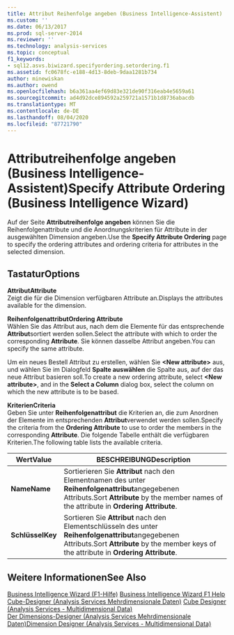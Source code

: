 ```yaml
---
title: Attribut Reihenfolge angeben (Business Intelligence-Assistent) | Microsoft-Dokumentation
ms.custom: ''
ms.date: 06/13/2017
ms.prod: sql-server-2014
ms.reviewer: ''
ms.technology: analysis-services
ms.topic: conceptual
f1_keywords:
- sql12.asvs.biwizard.specifyordering.setordering.f1
ms.assetid: fc0678fc-e188-4d13-8deb-9daa1281b734
author: minewiskan
ms.author: owend
ms.openlocfilehash: b6a361aa4ef69d83e321de90f316eab4e5659a61
ms.sourcegitcommit: ad4d92dce894592a259721a1571b1d8736abacdb
ms.translationtype: MT
ms.contentlocale: de-DE
ms.lasthandoff: 08/04/2020
ms.locfileid: "87721790"
---
```

# <a name="specify-attribute-ordering-business-intelligence-wizard"></a><span data-ttu-id="8df12-102">Attributreihenfolge angeben (Business Intelligence-Assistent)</span><span class="sxs-lookup"><span data-stu-id="8df12-102">Specify Attribute Ordering (Business Intelligence Wizard)</span></span>
  <span data-ttu-id="8df12-103">Auf der Seite **Attributreihenfolge angeben** können Sie die Reihenfolgenattribute und die Anordnungskriterien für Attribute in der ausgewählten Dimension angeben.</span><span class="sxs-lookup"><span data-stu-id="8df12-103">Use the **Specify Attribute Ordering** page to specify the ordering attributes and ordering criteria for attributes in the selected dimension.</span></span>  
  
## <a name="options"></a><span data-ttu-id="8df12-104">Tastatur</span><span class="sxs-lookup"><span data-stu-id="8df12-104">Options</span></span>  
 <span data-ttu-id="8df12-105">**Attribut**</span><span class="sxs-lookup"><span data-stu-id="8df12-105">**Attribute**</span></span>  
 <span data-ttu-id="8df12-106">Zeigt die für die Dimension verfügbaren Attribute an.</span><span class="sxs-lookup"><span data-stu-id="8df12-106">Displays the attributes available for the dimension.</span></span>  
  
 <span data-ttu-id="8df12-107">**Reihenfolgenattribut**</span><span class="sxs-lookup"><span data-stu-id="8df12-107">**Ordering Attribute**</span></span>  
 <span data-ttu-id="8df12-108">Wählen Sie das Attribut aus, nach dem die Elemente für das entsprechende **Attribut**sortiert werden sollen.</span><span class="sxs-lookup"><span data-stu-id="8df12-108">Select the attribute with which to order the corresponding **Attribute**.</span></span> <span data-ttu-id="8df12-109">Sie können dasselbe Attribut angeben.</span><span class="sxs-lookup"><span data-stu-id="8df12-109">You can specify the same attribute.</span></span>  
  
 <span data-ttu-id="8df12-110">Um ein neues Bestell Attribut zu erstellen, wählen Sie **\<New attribute>** aus, und wählen Sie im Dialogfeld **Spalte auswählen** die Spalte aus, auf der das neue Attribut basieren soll.</span><span class="sxs-lookup"><span data-stu-id="8df12-110">To create a new ordering attribute, select **\<New attribute>**, and in the **Select a Column** dialog box, select the column on which the new attribute is to be based.</span></span>  
  
 <span data-ttu-id="8df12-111">**Kriterien**</span><span class="sxs-lookup"><span data-stu-id="8df12-111">**Criteria**</span></span>  
 <span data-ttu-id="8df12-112">Geben Sie unter **Reihenfolgenattribut** die Kriterien an, die zum Anordnen der Elemente im entsprechenden **Attribut**verwendet werden sollen.</span><span class="sxs-lookup"><span data-stu-id="8df12-112">Specify the criteria from the **Ordering Attribute** to use to order the members in the corresponding **Attribute**.</span></span> <span data-ttu-id="8df12-113">Die folgende Tabelle enthält die verfügbaren Kriterien.</span><span class="sxs-lookup"><span data-stu-id="8df12-113">The following table lists the available criteria.</span></span>  
  
|<span data-ttu-id="8df12-114">Wert</span><span class="sxs-lookup"><span data-stu-id="8df12-114">Value</span></span>|<span data-ttu-id="8df12-115">BESCHREIBUNG</span><span class="sxs-lookup"><span data-stu-id="8df12-115">Description</span></span>|  
|-----------|-----------------|  
|<span data-ttu-id="8df12-116">**Name**</span><span class="sxs-lookup"><span data-stu-id="8df12-116">**Name**</span></span>|<span data-ttu-id="8df12-117">Sortierieren Sie **Attribut** nach den Elementnamen des unter **Reihenfolgenattribut**angegebenen Attributs.</span><span class="sxs-lookup"><span data-stu-id="8df12-117">Sort **Attribute** by the member names of the attribute in **Ordering Attribute**.</span></span>|  
|<span data-ttu-id="8df12-118">**Schlüssel**</span><span class="sxs-lookup"><span data-stu-id="8df12-118">**Key**</span></span>|<span data-ttu-id="8df12-119">Sortieren Sie **Attribut** nach den Elementschlüsseln des unter **Reihenfolgenattribut**angegebenen Attributs.</span><span class="sxs-lookup"><span data-stu-id="8df12-119">Sort **Attribute** by the member keys of the attribute in **Ordering Attribute**.</span></span>|  
  
## <a name="see-also"></a><span data-ttu-id="8df12-120">Weitere Informationen</span><span class="sxs-lookup"><span data-stu-id="8df12-120">See Also</span></span>  
 <span data-ttu-id="8df12-121">[Business Intelligence Wizard (F1-Hilfe)](business-intelligence-wizard-f1-help.md) </span><span class="sxs-lookup"><span data-stu-id="8df12-121">[Business Intelligence Wizard F1 Help](business-intelligence-wizard-f1-help.md) </span></span>  
 <span data-ttu-id="8df12-122">[Cube-Designer &#40;Analysis Services Mehrdimensionale Daten&#41;](cube-designer-analysis-services-multidimensional-data.md) </span><span class="sxs-lookup"><span data-stu-id="8df12-122">[Cube Designer &#40;Analysis Services - Multidimensional Data&#41;](cube-designer-analysis-services-multidimensional-data.md) </span></span>  
 [<span data-ttu-id="8df12-123">Der Dimensions-Designer &#40;Analysis Services Mehrdimensionale Daten&#41;</span><span class="sxs-lookup"><span data-stu-id="8df12-123">Dimension Designer &#40;Analysis Services - Multidimensional Data&#41;</span></span>](dimension-designer-analysis-services-multidimensional-data.md)  
  
  
